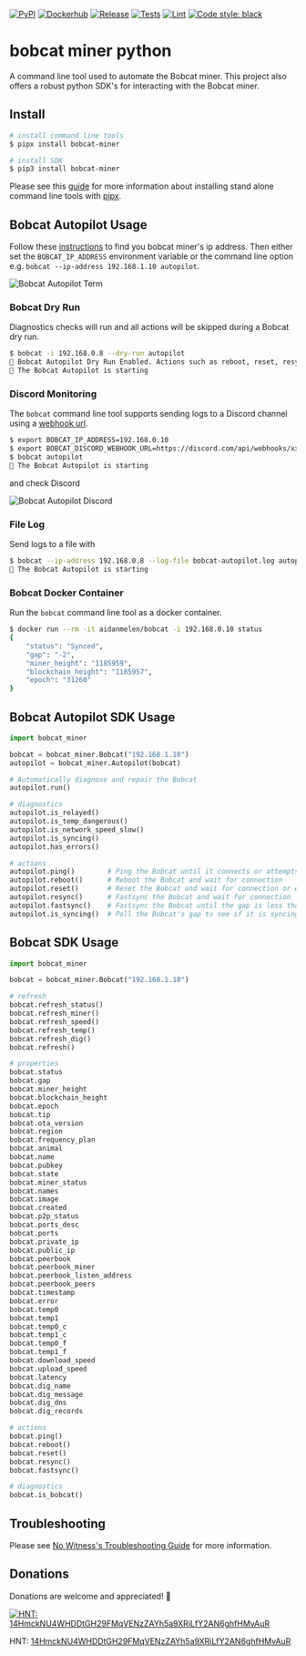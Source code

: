 [![PyPI](https://img.shields.io/pypi/v/bobcat_miner.svg)](https://pypi.org/project/bobcat-miner/)
[![Dockerhub](https://img.shields.io/docker/v/aidanmelen/bobcat?color=blue&label=docker%20build)](https://hub.docker.com/r/aidanmelen/bobcat)
[![Release](https://github.com/aidanmelen/bobcat-miner-python/actions/workflows/release.yaml/badge.svg)](https://github.com/aidanmelen/bobcat-miner-python/actions/workflows/release.yaml)
[![Tests](https://github.com/aidanmelen/bobcat-miner-python/actions/workflows/tests.yaml/badge.svg)](https://github.com/aidanmelen/bobcat-miner-python/actions/workflows/tests.yaml)
[![Lint](https://github.com/aidanmelen/bobcat-miner-python/actions/workflows/lint.yaml/badge.svg)](https://github.com/aidanmelen/bobcat-miner-python/actions/workflows/lint.yaml)
[![Code style: black](https://img.shields.io/badge/code%20style-black-000000.svg)](https://github.com/aidanmelen/bobcat-miner-python/actions/workflows/release.yaml)


# bobcat miner python

A command line tool used to automate the Bobcat miner. This project also offers a robust python SDK's for interacting with the Bobcat miner.

## Install

```bash
# install command line tools
$ pipx install bobcat-miner

# install SDK
$ pip3 install bobcat-miner
```

Please see this [guide](https://packaging.python.org/en/latest/guides/installing-stand-alone-command-line-tools/) for more information about installing stand alone command line tools with [pipx](https://pypa.github.io/pipx/).

## Bobcat Autopilot Usage

Follow these [instructions](https://bobcatminer.zendesk.com/hc/en-us/articles/4412905935131-How-to-Access-the-Diagnoser) to find you bobcat miner's ip address. Then either set the `BOBCAT_IP_ADDRESS` environment variable or the command line option e.g. `bobcat --ip-address 192.168.1.10 autopilot`.

![Bobcat Autopilot Term](https://raw.githubusercontent.com/aidanmelen/bobcat-miner-python/main/images/bobcat-autopilot-term.png)

### Bobcat Dry Run

Diagnostics checks will run and all actions will be skipped during a Bobcat dry run.

```bash
$ bobcat -i 192.168.0.8 --dry-run autopilot
🚧 Bobcat Autopilot Dry Run Enabled. Actions such as reboot, reset, resync, and fastsync will be skipped. Wait times will only last 1 second.
🚀 The Bobcat Autopilot is starting
```

### Discord Monitoring

The `bobcat` command line tool supports sending logs to a Discord channel using a [webhook url](https://support.discord.com/hc/en-us/articles/228383668-Intro-to-Webhooks).

```bash
$ export BOBCAT_IP_ADDRESS=192.168.0.10
$ export BOBCAT_DISCORD_WEBHOOK_URL=https://discord.com/api/webhooks/xxx/xxx
$ bobcat autopilot
🚀 The Bobcat Autopilot is starting
```

and check Discord

![Bobcat Autopilot Discord](https://raw.githubusercontent.com/aidanmelen/bobcat-miner-python/main/images/bobcat-autopilot-discord.png)

### File Log

Send logs to a file with

```bash
$ bobcat --ip-address 192.168.0.8 --log-file bobcat-autopilot.log autopilot
🚀 The Bobcat Autopilot is starting
```

### Bobcat Docker Container

Run the `bobcat` command line tool as a docker container.

```bash
$ docker run --rm -it aidanmelen/bobcat -i 192.168.0.10 status
{
    "status": "Synced",
    "gap": "-2",
    "miner_height": "1185959",
    "blockchain_height": "1185957",
    "epoch": "31260"
}
```

## Bobcat Autopilot SDK Usage

```python
import bobcat_miner

bobcat = bobcat_miner.Bobcat("192.168.1.10")
autopilot = bobcat_miner.Autopilot(bobcat)

# Automatically diagnose and repair the Bobcat
autopilot.run()

# diagnostics
autopilot.is_relayed()
autopilot.is_temp_dangerous()
autopilot.is_network_speed_slow()
autopilot.is_syncing()
autopilot.has_errors()

# actions
autopilot.ping()        # Ping the Bobcat until it connects or attempts are maxed out
autopilot.reboot()      # Reboot the Bobcat and wait for connection
autopilot.reset()       # Reset the Bobcat and wait for connection or exceeds max attempts
autopilot.resync()      # Fastsync the Bobcat and wait for connection
autopilot.fastsync()    # Fastsync the Bobcat until the gap is less than 400 or exceeds max attempts
autopilot.is_syncing()  # Poll the Bobcat's gap to see if it is syncing over time
```

## Bobcat SDK Usage

```python
import bobcat_miner

bobcat = bobcat_miner.Bobcat("192.168.1.10")

# refresh
bobcat.refresh_status()
bobcat.refresh_miner()
bobcat.refresh_speed()
bobcat.refresh_temp()
bobcat.refresh_dig()
bobcat.refresh()

# properties
bobcat.status
bobcat.gap
bobcat.miner_height
bobcat.blockchain_height
bobcat.epoch
bobcat.tip
bobcat.ota_version
bobcat.region
bobcat.frequency_plan
bobcat.animal
bobcat.name
bobcat.pubkey
bobcat.state
bobcat.miner_status
bobcat.names
bobcat.image
bobcat.created
bobcat.p2p_status
bobcat.ports_desc
bobcat.ports
bobcat.private_ip
bobcat.public_ip
bobcat.peerbook
bobcat.peerbook_miner
bobcat.peerbook_listen_address
bobcat.peerbook_peers
bobcat.timestamp
bobcat.error
bobcat.temp0
bobcat.temp1
bobcat.temp0_c
bobcat.temp1_c
bobcat.temp0_f
bobcat.temp1_f
bobcat.download_speed
bobcat.upload_speed
bobcat.latency
bobcat.dig_name
bobcat.dig_message
bobcat.dig_dns
bobcat.dig_records

# actions
bobcat.ping()
bobcat.reboot()
bobcat.reset()
bobcat.resync()
bobcat.fastsync()

# diagnostics
bobcat.is_bobcat()
```

## Troubleshooting

Please see [No Witness's Troubleshooting Guide](https://www.nowitness.org/troubleshooting/) for more information.

## Donations

Donations are welcome and appreciated! :gift:

[![HNT: 14HmckNU4WHDDtGH29FMqVENzZAYh5a9XRiLfY2AN6ghfHMvAuR](https://raw.githubusercontent.com/aidanmelen/bobcat-miner-python/main/images/wallet.jpg)](https://explorer-v1.helium.com/accounts/14HmckNU4WHDDtGH29FMqVENzZAYh5a9XRiLfY2AN6ghfHMvAuR)

HNT: [14HmckNU4WHDDtGH29FMqVENzZAYh5a9XRiLfY2AN6ghfHMvAuR](https://explorer-v1.helium.com/accounts/14HmckNU4WHDDtGH29FMqVENzZAYh5a9XRiLfY2AN6ghfHMvAuR)
